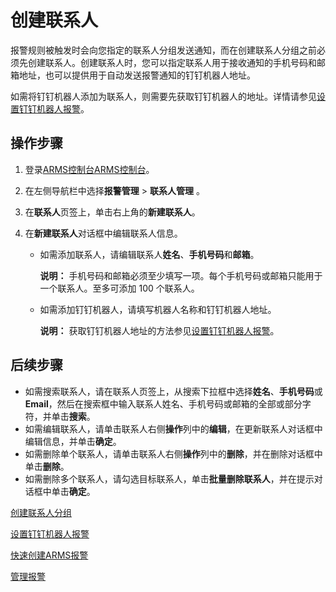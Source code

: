 # 创建联系人

报警规则被触发时会向您指定的联系人分组发送通知，而在创建联系人分组之前必须先创建联系人。创建联系人时，您可以指定联系人用于接收通知的手机号码和邮箱地址，也可以提供用于自动发送报警通知的钉钉机器人地址。

如需将钉钉机器人添加为联系人，则需要先获取钉钉机器人的地址。详情请参见[设置钉钉机器人报警](/cn.zh-CN/大盘和报警/设置钉钉机器人报警.md)。

## 操作步骤

1.  登录[ARMS控制台](https://arms.console.aliyun.com/#/home)[ARMS控制台](https://arms-ap-southeast-1.console.aliyun.com/#/home)。

2.  在左侧导航栏中选择**报警管理** \> **联系人管理** 。

3.  在**联系人**页签上，单击右上角的**新建联系人**。

4.  在**新建联系人**对话框中编辑联系人信息。

    -   如需添加联系人，请编辑联系人**姓名**、**手机号码**和**邮箱**。

        **说明：** 手机号码和邮箱必须至少填写一项。每个手机号码或邮箱只能用于一个联系人。至多可添加 100 个联系人。

    -   如需添加钉钉机器人，请填写机器人名称和钉钉机器人地址。

        **说明：** 获取钉钉机器人地址的方法参见[设置钉钉机器人报警](/cn.zh-CN/大盘和报警/设置钉钉机器人报警.md)。


## 后续步骤

-   如需搜索联系人，请在联系人页签上，从搜索下拉框中选择**姓名**、**手机号码**或 **Email**，然后在搜索框中输入联系人姓名、手机号码或邮箱的全部或部分字符，并单击**搜索**。
-   如需编辑联系人，请单击联系人右侧**操作**列中的**编辑**，在更新联系人对话框中编辑信息，并单击**确定**。
-   如需删除单个联系人，请单击联系人右侧**操作**列中的**删除**，并在删除对话框中单击**删除**。
-   如需删除多个联系人，请勾选目标联系人，单击**批量删除联系人**，并在提示对话框中单击**确定**。

[创建联系人分组](/cn.zh-CN/大盘和报警/创建联系人分组.md)

[设置钉钉机器人报警](/cn.zh-CN/大盘和报警/设置钉钉机器人报警.md)

[快速创建ARMS报警](/cn.zh-CN/快速入门/快速创建ARMS报警.md)

[管理报警](/cn.zh-CN/大盘和报警/管理报警.md)


